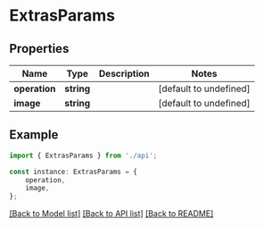 # ExtrasParams


## Properties

Name | Type | Description | Notes
------------ | ------------- | ------------- | -------------
**operation** | **string** |  | [default to undefined]
**image** | **string** |  | [default to undefined]

## Example

```typescript
import { ExtrasParams } from './api';

const instance: ExtrasParams = {
    operation,
    image,
};
```

[[Back to Model list]](../README.md#documentation-for-models) [[Back to API list]](../README.md#documentation-for-api-endpoints) [[Back to README]](../README.md)
